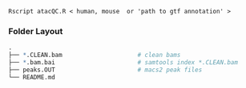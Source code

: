 ```Rscript atacQC.R < human, mouse  or 'path to gtf annotation' >```

### Folder Layout
```R
.
├── *.CLEAN.bam                     # clean bams
├── *.bam.bai                       # samtools index *.CLEAN.bam
├── peaks.OUT                       # macs2 peak files 
└── README.md
```

